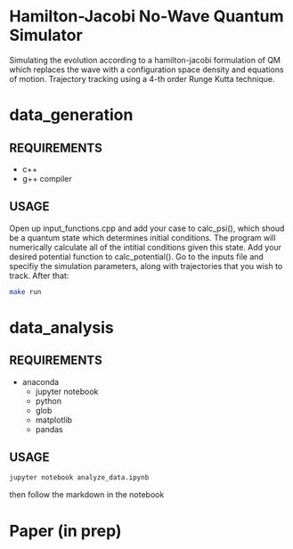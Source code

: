 # Hamilton-Jacobi No-Wave Quantum Simulator
Simulating the evolution according to a hamilton-jacobi formulation of QM which replaces the wave with a configuration space density and equations of motion. Trajectory tracking using a 4-th order Runge Kutta technique.



# data_generation

## REQUIREMENTS
- c++
- g++ compiler

## USAGE
Open up input_functions.cpp and add your case to calc_psi(), which shoud be a quantum state which determines initial conditions. The program will numerically calculate all of the intitial conditions given this state. Add your desired potential function to calc_potential().  Go to the inputs file and specifiy the simulation parameters, along with trajectories that you wish to track. After that:
```bash  
make run
```


# data_analysis

## REQUIREMENTS
 - anaconda
     - jupyter notebook
     - python
     - glob 
     - matplotlib 
     - pandas 
 
 ## USAGE
 ```bash  
jupyter notebook analyze_data.ipynb
```
then follow the markdown in the notebook



# Paper (in prep)
